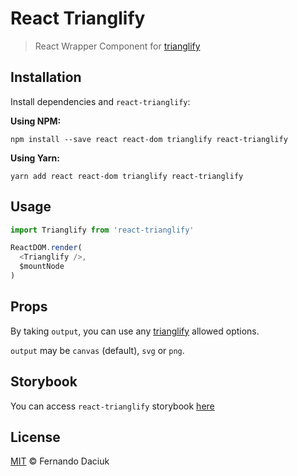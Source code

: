 # React Trianglify

> React Wrapper Component for [trianglify][trianglify-url]

## Installation

Install dependencies and `react-trianglify`:

**Using NPM:**

```console
npm install --save react react-dom trianglify react-trianglify
```

**Using Yarn:**

```console
yarn add react react-dom trianglify react-trianglify
```

## Usage

```js
import Trianglify from 'react-trianglify'

ReactDOM.render(
  <Trianglify />,
  $mountNode
)
```

## Props

By taking `output`, you can use any [trianglify][trianglify-url-options] allowed options.

`output` may be `canvas` (default), `svg` or `png`.

## Storybook

You can access `react-trianglify` storybook [here][storybook-url]

## License

[MIT][license-url] &copy; Fernando Daciuk

[trianglify-url]: https://github.com/qrohlf/trianglify
[trianglify-url-options]: https://github.com/qrohlf/trianglify#options
[storybook-url]: https://fdaciuk.github.io/react-trianglify/
[license-url]: https://github.com/fdaciuk/licenses/blob/master/MIT-LICENSE.md

